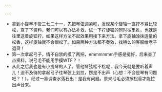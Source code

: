 ```yaml
---

---
```








* 拿到小提琴不管三七二十一，先把琴弦调紧吧，发现某个旋轴一直拧不紧比较松，查了下资料，我们可以有办法补救，试一下拧旋钮的同时往里推，也就是往里送着旋钮拧，如果这样方法不起效果用接下来方法。拿下旋轴涂抹适量的松香，这样旋轴就不会很松了。如果两种方法都不奏效，找特么的客服给老子退货！
* 第一次拿起弓子，情不自禁的摸了两把，emmmmmm手感是挺好，后来查了点资料，说弓毛不能用手摸WTF？！
* 从此之后我也是有小提琴的人了，管他琴弦松不松呢，我今天就是要听着声儿！迫不及待的拿起弓子往琴弦上划拉，愣是不出声（心想：不会是琴有问题吧？！），经过一番调查水落石出！是我有问题。原来弓毛必须擦松香才能拉出声音来。


